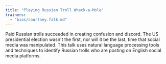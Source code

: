 ```yaml
---
title: "Playing Russian Troll Whack-a-Mole"
trainers:
  - "bios/courtney.falk.md"
---
```

Paid Russian trolls succeeded in creating confusion and discord.  The US presidential election wasn't the first, nor will it be the last, time that social media was manipulated.  This talk uses natural language processing tools and techniques to identify Russian trolls who are posting on English social media platforms.